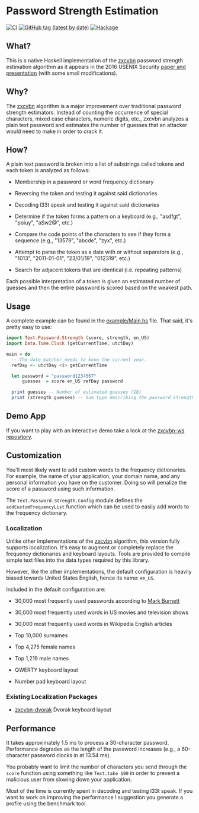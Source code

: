 # Password Strength Estimation

[![CI](https://github.com/sthenauth/zxcvbn-hs/workflows/CI/badge.svg)](https://github.com/sthenauth/zxcvbn-hs/actions)
[![GitHub tag (latest by date)](https://img.shields.io/github/v/tag/sthenauth/zxcvbn-hs?label=release)](https://github.com/pjones/zxcvbn-hs/releases)
[![Hackage](https://img.shields.io/hackage/v/zxcvbn-hs)](https://hackage.haskell.org/package/zxcvbn-hs)

## What?

This is a native Haskell implementation of the [zxcvbn][] password
strength estimation algorithm as it appears in the 2016 USENIX
Security [paper and presentation][paper] (with some small
modifications).

## Why?

The [zxcvbn][] algorithm is a major improvement over traditional
password strength estimators.  Instead of counting the occurrence of
special characters, mixed case characters, numeric digits, etc.,
zxcvbn analyzes a plain text password and estimates the number of
guesses that an attacker would need to make in order to crack it.

## How?

A plain text password is broken into a list of substrings called
tokens and each token is analyzed as follows:

  * Membership in a password or word frequency dictionary

  * Reversing the token and testing it against said dictionaries

  * Decoding l33t speak and testing it against said dictionaries

  * Determine if the token forms a pattern on a keyboard
    (e.g., "asdfgt", "poiuy", "aSw2@", etc.)

  * Compare the code points of the characters to see if they form a
    sequence (e.g., "13579", "abcde", "zyx", etc.)

  * Attempt to parse the token as a date with or without separators
    (e.g., "1013", "2011-01-01", "23/01/19", "012319", etc.)

  * Search for adjacent tokens that are identical (i.e. repeating
    patterns)

Each possible interpretation of a token is given an estimated number
of guesses and then the entire password is scored based on the weakest
path.

## Usage

A complete example can be found in the
[example/Main.hs](example/Main.hs) file.  That said, it's pretty easy
to use:

```haskell
import Text.Password.Strength (score, strength, en_US)
import Data.Time.Clock (getCurrentTime, utctDay)

main = do
  -- The date matcher needs to know the current year.
  refDay <- utctDay <$> getCurrentTime

  let password = "password1234567"
      guesses  = score en_US refDay password

  print guesses -- Number of estimated guesses (18)
  print (strength guesses) -- Sum type describing the password strength (Risky)
```

## Demo App

If you want to play with an interactive demo take a look at the
[zxcvbn-ws repository][zxcvbn-ws].

## Customization

You'll most likely want to add custom words to the frequency
dictionaries.  For example, the name of your application, your domain
name, and any personal information you have on the customer.  Doing so
will penalize the score of a password using such information.

The `Text.Password.Strength.Config` module defines the
`addCustomFrequencyList` function which can be used to easily add
words to the frequency dictionary.

### Localization

Unlike other implementations of the [zxcvbn][] algorithm, this version
fully supports localization.  It's easy to augment or completely
replace the frequency dictionaries and keyboard layouts.  Tools are
provided to compile simple text files into the data types required by
this library.

However, like the other implementations, the default configuration is
heavily biased towards United States English, hence its name: `en_US`.

Included in the default configuration are:

  * 30,000 most frequently used passwords according to [Mark Burnett][]

  * 30,000 most frequently used words in US movies and television shows

  * 30,000 most frequently used words in Wikipedia English articles

  * Top 10,000 surnames

  * Top 4,275 female names

  * Top 1,219 male names

  * QWERTY keyboard layout

  * Number pad keyboard layout

### Existing Localization Packages

  * [zxcvbn-dvorak][] Dvorak keyboard layout

## Performance

It takes approximately 1.5 ms to process a 30-character password.
Performance degrades as the length of the password increases (e.g., a
60-character password clocks in at 13.54 ms).

You probably want to limit the number of characters you send through
the `score` function using something like `Text.take 100` in order to
prevent a malicious user from slowing down your application.

Most of the time is currently spent in decoding and testing l33t
speak.  If you want to work on improving the performance I suggestion
you generate a profile using the benchmark tool.

[Mark Burnett]: https://xato.net/today-i-am-releasing-ten-million-passwords-b6278bbe7495?gi=d98e0d16566b
[paper]: https://www.usenix.org/conference/usenixsecurity16/technical-sessions/presentation/wheeler
[zxcvbn-dvorak]:https://code.devalot.com/sthenauth/zxcvbn-dvorak
[zxcvbn-ws]: https://code.devalot.com/sthenauth/zxcvbn-ws
[zxcvbn]: https://github.com/dropbox/zxcvbn

